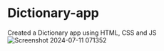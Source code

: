 ﻿# Dictionary-app
Created a Dictionary app using HTML, CSS and JS
![Screenshot 2024-07-11 071352](https://github.com/Pallavi-Shtgr/Dictionary-app-js-/assets/126679884/48d727fe-5cef-4773-98b3-dfb01c8d6981)
